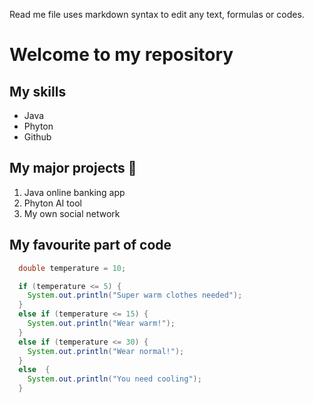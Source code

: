 Read me file uses markdown syntax to edit any text, formulas or codes.


# Welcome to my repository

## My skills
- Java
- Phyton
- Github

## My major projects 🎯
1. Java online banking app
2. Phyton AI tool
3. My own social network

## My favourite part of code
  
```java   
  double temperature = 10;

  if (temperature <= 5) {
    System.out.println("Super warm clothes needed");
  }
  else if (temperature <= 15) {
    System.out.println("Wear warm!");
  }
  else if (temperature <= 30) {
    System.out.println("Wear normal!");
  }
  else  {
    System.out.println("You need cooling");
  } 
```

